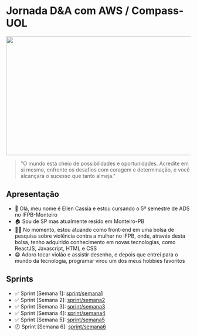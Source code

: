 <h1>Jornada D&A com AWS / Compass-UOL</h1>

<center>
  <img src="https://github.com/EllenCassia/PB-Compass-UOL/assets/102759780/d4953f1b-b720-403c-aaf6-44c0e3645f82" height="325" width="625">
</center>

>"O mundo está cheio de possibilidades e oportunidades. Acredite em si mesmo, enfrente os desafios com coragem e determinação, e você alcançará o sucesso que tanto almeja."

## Apresentação
<ul>
  <li>👋 Olá, meu nome é Ellen Cassia e estou cursando o 5º semestre de ADS no IFPB-Monteiro</li>
  <li>🏠 Sou de SP mas atualmente resido em Monteiro-PB</li>
  <li>👩‍💻 No momento, estou atuando como front-end em uma bolsa de pesquisa sobre violência contra a mulher no IFPB, onde, através desta bolsa, tenho adquirido conhecimento em novas tecnologias, como ReactJS, Javascript, HTML e CSS</li>
  <li>😁 Adoro tocar violão e assistir desenho, e depois que entrei para o mundo da tecnologia, programar virou um dos meus hobbies favoritos</li>
</ul>

## Sprints 
<ul>
  <li>✅ Sprint [Semana 1]: <a href="Sprint1/README.md">sprint/semana1</a></li>
  <li>✅ Sprint [Semana 2]: <a href="Sprint2/README.md">sprint/semana2</a></li>
  <li>✅ Sprint [Semana 3]: <a href="Sprint3/README.md">sprint/semana3</a></li>
  <li>✅ Sprint [Semana 4]: <a href="Sprint4/README.md">sprint/semana4</a></li>
  <li>✅ Sprint [Semana 5]: <a href="Sprint5/README.md">sprint/semana5</a></li>
  <li>🕗 Sprint [Semana 6]: <a href="Sprint6/README.md">sprint/semana6</a></li>

</ul>






